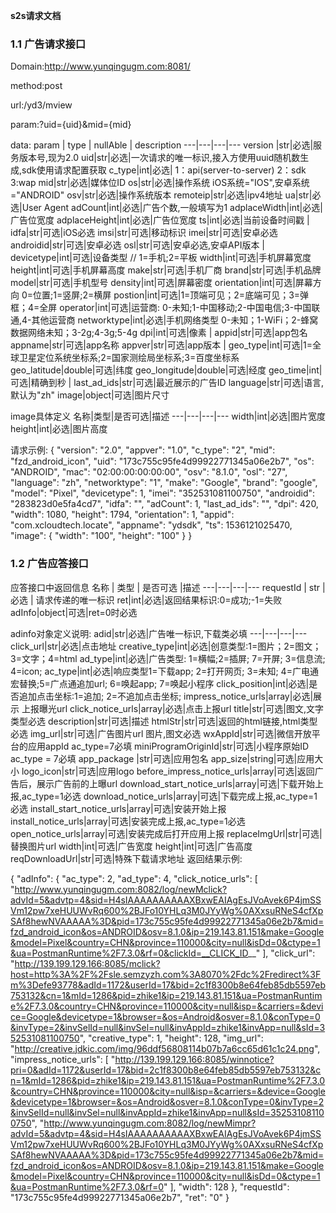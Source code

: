 **s2s请求文档**

### 1.1 广告请求接口

Domain:http://www.yunqingugm.com:8081/

method:post

url:/yd3/mview

param:?uid={uid}&mid={mid}

data:
param | type | nullAble | description
---|---|---|---
version |str|必选|服务版本号,现为2.0
uid|str|必选|一次请求的唯一标识,接入方使用uuid随机数生成,sdk使用请求配置获取
c_type|int|必选| 1：api(server-to-server) 2：sdk  3:wap
mid|str|必选|媒体位ID
os|str|必选|操作系统 iOS系统="IOS",安卓系统="ANDROID"
osv|str|必选|操作系统版本
remoteip|str|必选|ipv4地址
ua|str|必选|User Agent
adCount|int|必选|广告个数,一般填写为1
adplaceWidth|int|必选|广告位宽度
adplaceHeight|int|必选|广告位宽度
ts|int|必选|当前设备时间戳
|
idfa|str|可选|iOS必选
imsi|str|可选|移动标识
imei|str|可选|安卓必选
androidid|str|可选|安卓必选
osl|str|可选|安卓必选,安卓API版本
|
devicetype|int|可选|设备类型 // 1=手机;2=平板
width|int|可选|手机屏幕宽度
height|int|可选|手机屏幕高度
make|str|可选|手机厂商
brand|str|可选|手机品牌
model|str|可选|手机型号
density|int|可选|屏幕密度
orientation|int|可选|屏幕方向 0=位置;1=竖屏;2=横屏
postion|int|可选|1=顶端可见；2=底端可见；3=弹框；4=全屏
operator|int|可选|运营商: 0-未知;1-中国移动;2-中国电信;3-中国联通,4-其他运营商
networktype|int|必选|手机网络类型	0-未知；1-WiFi；2-蜂窝数据网络未知；3-2g;4-3g;5-4g
dpi|int|可选|像素
|
appid|str|可选|app包名
appname|str|可选|app名称
appver|str|可选|app版本
|
geo_type|int|可选|1=全球卫星定位系统坐标系;2=国家测绘局坐标系;3=百度坐标系
geo_latitude|double|可选|纬度
geo_longitude|double|可选|经度
geo_time|int|可选|精确到秒
|
last_ad_ids|str|可选|最近展示的广告ID
language|str|可选|语言,默认为"zh"
image|object|可选|图片尺寸

image具体定义
名称|类型|是否可选|描述
---|---|---|---
width|int|必选|图片宽度
height|int|必选|图片高度


请求示例:
{
    "version": "2.0",
    "appver": "1.0",
    "c_type": "2",
    "mid": "fzd_android_icon",
    "uid": "173c755c95fe4d99922771345a06e2b7",
    "os": "ANDROID",
    "mac": "02:00:00:00:00:00",
    "osv": "8.1.0",
    "osl": "27",
    "language": "zh",
    "networktype": "1",
    "make": "Google",
    "brand": "google",
    "model": "Pixel",
    "devicetype": 1,
    "imei": "352531081100750",
    "androidid": "283823d0e5fa4cd7",
    "idfa": "",
    "adCount": 1,
    "last_ad_ids": "",
    "dpi": 420,
    "width": 1080,
    "height": 1794,
    "orientation": 1,
    "appid": "com.xcloudtech.locate",
    "appname": "ydsdk",
    "ts": 1536121025470,
    "image": {
        "width": "100",
        "height": "100"
    }
}
### 1.2 广告应答接口
应答接口中返回信息
名称 | 类型 | 是否可选 |描述
---|---|---|---
requestId | str | 必选 | 请求传递的唯一标识
ret|int|必选|返回结果标识:0=成功;-1=失败
adInfo|object|可选|ret=0时必选

adinfo对象定义说明:
adid|str|必选|广告唯一标识,下载类必填
---|---|---|---
click_url|str|必选|点击地址
creative_type|int|必选|创意类型:1=图片；2=图文；3=文字；4=html
ad_type|int|必选|广告类型: 1=横幅;2=插屏; 7=开屏; 3=信息流; 4=icon;
ac_type|int|必选|响应类型1=下载app; 2=打开网页; 3=未知; 4=广电通宏替换;5=广点通追加url; 6=唤起app; 7=唤起小程序
click_position|int|必选|是否追加点击坐标:1=追加; 2=不追加点击坐标;
impress_notice_urls|array|必选|展示 上报曝光url
click_notice_urls|array|必选|点击上报url
title|str|可选|图文,文字类型必选
description|str|可选|描述
htmlStr|str|可选|返回的html链接,html类型必选
img_url|str|可选|广告图片url 图片,图文必选
wxAppId|str|可选|微信开放平台的应用appId ac_type=7必填
miniProgramOriginId|str|可选|小程序原始ID  ac_type = 7必填
app_package |str|可选|应用包名
app_size|string|可选|应用大小
logo_icon|str|可选|应用logo
before_impress_notice_urls|array|可选|返回广告后，展示广告前的上曝url
download_start_notice_urls|array|可选|下载开始上报,ac_type=1必选
download_notice_urls|array|可选|下载完成上报,ac_type=1必选
install_start_notice_urls|array|可选|安装开始上报
install_notice_urls|array|可选|安装完成上报,ac_type=1必选
open_notice_urls|array|可选|安装完成后打开应用上报
replaceImgUrl|str|可选|替换图片url 
width|int|可选|广告宽度
height|int|可选|广告高度
reqDownloadUrl|str|可选|特殊下载请求地址
返回结果示例:

{
    "adInfo": {
        "ac_type": 2,
        "ad_type": 4,
        "click_notice_urls": [
            "http://www.yunqingugm.com:8082/log/newMclick?advId=5&advtp=4&sid=H4sIAAAAAAAAAAXBxwEAIAgEsJVoAvek6P4jmSSVm12pw7xeHUUWvRq600%2BJFo10YHLq3M0JYyWg%0AXxsuRNeS4cfXpSAf8hewNVAAAAA%3D&pid=173c755c95fe4d99922771345a06e2b7&mid=fzd_android_icon&os=ANDROID&osv=8.1.0&ip=219.143.81.151&make=Google&model=Pixel&country=CHN&province=110000&city=null&isDd=0&ctype=1&ua=PostmanRuntime%2F7.3.0&rf=0&clickId=__CLICK_ID__"
        ],
        "click_url": "http://139.199.129.166:8085/mclick?host=http%3A%2F%2Fsle.semzyzh.com%3A8070%2Fdc%2Fredirect%3Fm%3Defe93778&adId=1172&userId=17&bid=2c1f8300b8e64feb85db5597eb753132&cn=1&mId=1286&pid=zhike1&ip=219.143.81.151&ua=PostmanRuntime%2F7.3.0&country=CHN&province=110000&city=null&isp=&carriers=&device=Google&devicetype=1&browser=&os=Android&osver=8.1.0&conType=0&invType=2&invSelId=null&invSel=null&invAppId=zhike1&invApp=null&sId=352531081100750",
        "creative_type": 1,
        "height": 128,
        "img_url": "http://creative.jdkic.com/img/96ddf56808114b07b7a6cc65d61c1c24.png",
        "impress_notice_urls": [
            "http://139.199.129.166:8085/winnotice?pri=0&adId=1172&userId=17&bid=2c1f8300b8e64feb85db5597eb753132&cn=1&mId=1286&pid=zhike1&ip=219.143.81.151&ua=PostmanRuntime%2F7.3.0&country=CHN&province=110000&city=null&isp=&carriers=&device=Google&devicetype=1&browser=&os=Android&osver=8.1.0&conType=0&invType=2&invSelId=null&invSel=null&invAppId=zhike1&invApp=null&sId=352531081100750",
            "http://www.yunqingugm.com:8082/log/newMimpr?advId=5&advtp=4&sid=H4sIAAAAAAAAAAXBxwEAIAgEsJVoAvek6P4jmSSVm12pw7xeHUUWvRq600%2BJFo10YHLq3M0JYyWg%0AXxsuRNeS4cfXpSAf8hewNVAAAAA%3D&pid=173c755c95fe4d99922771345a06e2b7&mid=fzd_android_icon&os=ANDROID&osv=8.1.0&ip=219.143.81.151&make=Google&model=Pixel&country=CHN&province=110000&city=null&isDd=0&ctype=1&ua=PostmanRuntime%2F7.3.0&rf=0"
        ],
        "width": 128
    },
    "requestId": "173c755c95fe4d99922771345a06e2b7",
    "ret": "0"
}